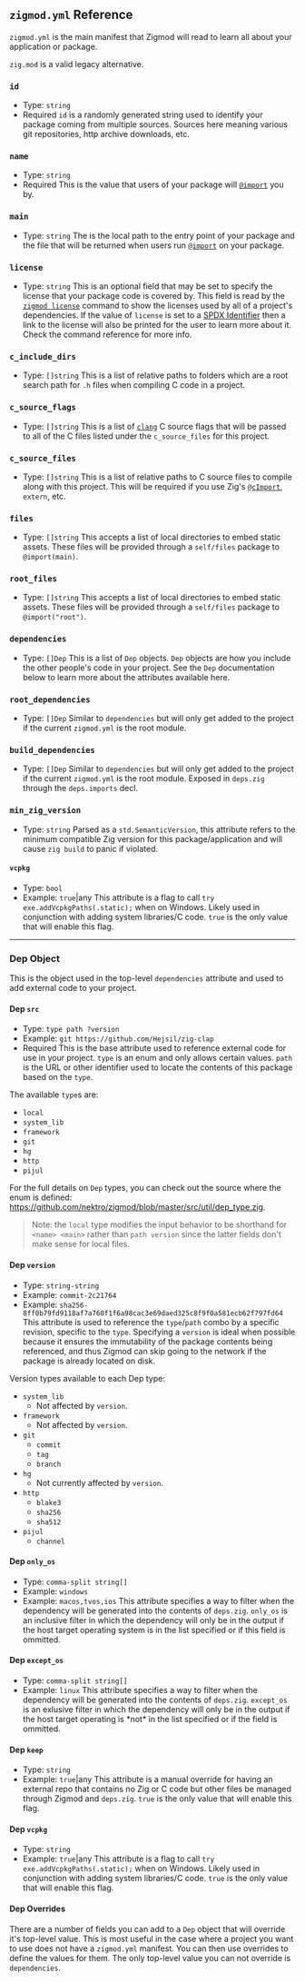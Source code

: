 ## `zigmod.yml` Reference

`zigmod.yml` is the main manifest that Zigmod will read to learn all about your application or package.

`zig.mod` is a valid legacy alternative.

### `id`
- Type: `string`
- Required
`id` is a randomly generated string used to identify your package coming from multiple sources. Sources here meaning various git repositories, http archive downloads, etc.

### `name`
- Type: `string`
- Required
This is the value that users of your package will [`@import`](https://ziglang.org/documentation/master/#import) you by.

### `main`
- Type: `string`
The is the local path to the entry point of your package and the file that will be returned when users run [`@import`](https://ziglang.org/documentation/master/#import) on your package.

### `license`
- Type: `string`
This is an optional field that may be set to specify the license that your package code is covered by. This field is read by the [`zigmod license`](commands/license_.md) command to show the licenses used by all of a project's dependencies. If the value of `license` is set to a [SPDX Identifier](https://spdx.org/licenses/) then a link to the license will also be printed for the user to learn more about it. Check the command reference for more info.

### `c_include_dirs`
- Type: `[]string`
This is a list of relative paths to folders which are a root search path for `.h` files when compiling C code in a project.

### `c_source_flags`
- Type: `[]string`
This is a list of [`clang`](https://clang.llvm.org/docs/UsersManual.html#command-line-options) C source flags that will be passed to all of the C files listed under the `c_source_files` for this project.

### `c_source_files`
- Type: `[]string`
This is a list of relative paths to C source files to compile along with this project. This will be required if you use Zig's [`@cImport`](https://ziglang.org/documentation/master/#cImport), `extern`, etc.

### `files`
- Type: `[]string`
This accepts a list of local directories to embed static assets. These files will be provided through a `self/files` package to `@import(main)`.

### `root_files`
- Type: `[]string`
This accepts a list of local directories to embed static assets. These files will be provided through a `self/files` package to `@import("root")`.

### `dependencies`
- Type: `[]Dep`
This is a list of `Dep` objects. `Dep` objects are how you include the other people's code in your project. See the `Dep` documentation below to learn more about the attributes available here.

### `root_dependencies`
- Type: `[]Dep`
Similar to `dependencies` but will only get added to the project if the current `zigmod.yml` is the root module.

### `build_dependencies`
- Type: `[]Dep`
Similar to `dependencies` but will only get added to the project if the current `zigmod.yml` is the root module. Exposed in `deps.zig` through the `deps.imports` decl.

### `min_zig_version`
- Type: `string`
Parsed as a `std.SemanticVersion`, this attribute refers to the minimum compatible Zig version for this package/application and will cause `zig build` to panic if violated.

#### `vcpkg`
- Type: `bool`
- Example: `true`|any
This attribute is a flag to call `try exe.addVcpkgPaths(.static);` when on Windows. Likely used in conjunction with adding system libraries/C code. `true` is the only value that will enable this flag.

----

### Dep Object
This is the object used in the top-level `dependencies` attribute and used to add external code to your project.

#### Dep `src`
- Type: `type path ?version`
- Example: `git https://github.com/Hejsil/zig-clap`
- Required
This is the base attribute used to reference external code for use in your project. `type` is an enum and only allows certain values. `path` is the URL or other identifier used to locate the contents of this package based on the `type`.

The available `type`s are:
- `local`
- `system_lib`
- `framework`
- `git`
- `hg`
- `http`
- `pijul`

For the full details on `Dep` types, you can check out the source where the enum is defined: https://github.com/nektro/zigmod/blob/master/src/util/dep_type.zig.

> Note: the `local` type modifies the input behavior to be shorthand for `<name> <main>` rather than `path version` since the latter fields don't make sense for local files.

#### Dep `version`
- Type: `string-string`
- Example: `commit-2c21764`
- Example: `sha256-8ff0b79fd9118af7a760f1f6a98cac3e69daed325c8f9f0a581ecb62f797fd64`
This attribute is used to reference the `type`/`path` combo by a specific revision, specific to the `type`. Specifying a `version` is ideal when possible because it ensures the immutability of the package contents being referenced, and thus Zigmod can skip going to the network if the package is already located on disk.

Version types available to each Dep type:
- `system_lib`
    - Not affected by `version`.
- `framework`
    - Not affected by `version`.
- `git`
    - `commit`
    - `tag`
    - `branch`
- `hg`
    - Not currently affected by `version`.
- `http`
    - `blake3`
    - `sha256`
    - `sha512`
- `pijul`
    - `channel`

#### Dep `only_os`
- Type: `comma-split string[]`
- Example: `windows`
- Example: `macos,tvos,ios`
This attribute specifies a way to filter when the dependency will be generated into the contents of `deps.zig`. `only_os` is an inclusive filter in which the dependency will only be in the output if the host target operating system is in the list specified or if this field is ommitted.

#### Dep `except_os`
- Type: `comma-split string[]`
- Example: `linux`
This attribute specifies a way to filter when the dependency will be generated into the contents of `deps.zig`. `except_os` is an exlusive filter in which the dependency will only be in the output if the host target operating is \*not\* in the list specified or if the field is ommitted.

#### Dep `keep`
- Type: `string`
- Example: `true`|any
This attribute is a manual override for having an external repo that contains no Zig or C code but other files be managed through Zigmod and `deps.zig`. `true` is the only value that will enable this flag.

#### Dep `vcpkg`
- Type: `string`
- Example: `true`|any
This attribute is a flag to call `try exe.addVcpkgPaths(.static);` when on Windows. Likely used in conjunction with adding system libraries/C code. `true` is the only value that will enable this flag.

#### Dep Overrides
There are a number of fields you can add to a `Dep` object that will override it's top-level value. This is most useful in the case where a project you want to use does not have a `zigmod.yml` manifest. You can then use overrides to define the values for them. The only top-level value you can not override is `dependencies`.

